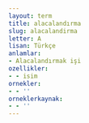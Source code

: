 ```yaml
---
layout: term
title: alacalandırma
slug: alacalandirma
letter: A
lisan: Türkçe
anlamlar:
- Alacalandırmak işi
ozellikler:
- - isim
ornekler:
- - ''
orneklerkaynak:
- - ''
---
```


